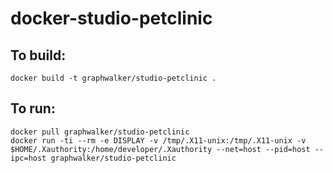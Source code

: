 # docker-studio-petclinic

## To build:
```
docker build -t graphwalker/studio-petclinic .
```


## To run:
```
docker pull graphwalker/studio-petclinic
docker run -ti --rm -e DISPLAY -v /tmp/.X11-unix:/tmp/.X11-unix -v $HOME/.Xauthority:/home/developer/.Xauthority --net=host --pid=host --ipc=host graphwalker/studio-petclinic
```
